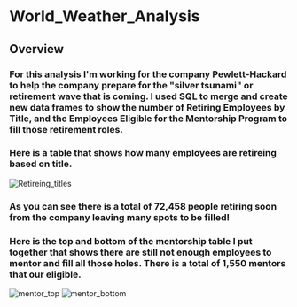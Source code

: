 # World_Weather_Analysis

## Overview
### For this analysis I'm working for the company Pewlett-Hackard to help the company prepare for the "silver tsunami" or retirement wave that is coming. I used SQL to merge and create new data frames to show the number of Retiring Employees by Title, and the Employees Eligible for the Mentorship Program to fill those retirement roles.

### Here is a table that shows how many employees are retireing based on title.

![Retireing_titles](https://user-images.githubusercontent.com/105253626/182292144-05ff544c-124a-4a4a-a269-f5f881cd1ef9.png)

### As you can see there is a total of 72,458 people retiring soon from the company leaving many spots to be filled!

### Here is the top and bottom of the mentorship table I put together that shows there are still not enough employees to mentor and fill all those holes. There is a total of 1,550 mentors that our eligible.

![mentor_top](https://user-images.githubusercontent.com/105253626/182292908-50201d05-9c55-4c30-92f8-ef239005ae70.png)
![mentor_bottom](https://user-images.githubusercontent.com/105253626/182292943-002e2976-61d4-4c3d-9d13-9a848cd0e369.png)
